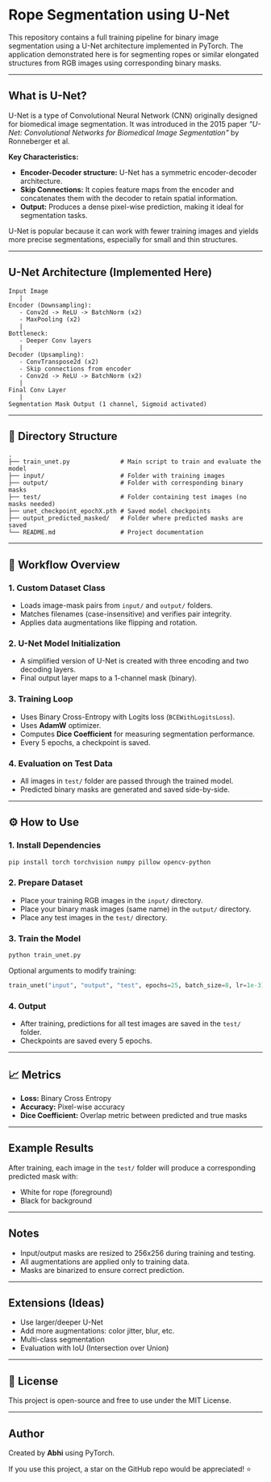 # Rope Segmentation using U-Net

This repository contains a full training pipeline for binary image segmentation using a U-Net architecture implemented in PyTorch. The application demonstrated here is for segmenting ropes or similar elongated structures from RGB images using corresponding binary masks.

---

##  What is U-Net?

U-Net is a type of Convolutional Neural Network (CNN) originally designed for biomedical image segmentation. It was introduced in the 2015 paper *"U-Net: Convolutional Networks for Biomedical Image Segmentation"* by Ronneberger et al.

**Key Characteristics:**

- **Encoder-Decoder structure:** U-Net has a symmetric encoder-decoder architecture.
- **Skip Connections:** It copies feature maps from the encoder and concatenates them with the decoder to retain spatial information.
- **Output:** Produces a dense pixel-wise prediction, making it ideal for segmentation tasks.

U-Net is popular because it can work with fewer training images and yields more precise segmentations, especially for small and thin structures.

---

##  U-Net Architecture (Implemented Here)

```
Input Image
   |
Encoder (Downsampling):
   - Conv2d -> ReLU -> BatchNorm (x2)
   - MaxPooling (x2)
   |
Bottleneck:
   - Deeper Conv layers
   |
Decoder (Upsampling):
   - ConvTranspose2d (x2)
   - Skip connections from encoder
   - Conv2d -> ReLU -> BatchNorm (x2)
   |
Final Conv Layer
   |
Segmentation Mask Output (1 channel, Sigmoid activated)
```

---

## 📁 Directory Structure

```
.
├── train_unet.py              # Main script to train and evaluate the model
├── input/                     # Folder with training images
├── output/                    # Folder with corresponding binary masks
├── test/                      # Folder containing test images (no masks needed)
├── unet_checkpoint_epochX.pth # Saved model checkpoints
├── output_predicted_masked/   # Folder where predicted masks are saved
└── README.md                  # Project documentation
```

---

## 🚶 Workflow Overview

### 1. **Custom Dataset Class**

- Loads image-mask pairs from `input/` and `output/` folders.
- Matches filenames (case-insensitive) and verifies pair integrity.
- Applies data augmentations like flipping and rotation.

### 2. **U-Net Model Initialization**

- A simplified version of U-Net is created with three encoding and two decoding layers.
- Final output layer maps to a 1-channel mask (binary).

### 3. **Training Loop**

- Uses Binary Cross-Entropy with Logits loss (`BCEWithLogitsLoss`).
- Uses **AdamW** optimizer.
- Computes **Dice Coefficient** for measuring segmentation performance.
- Every 5 epochs, a checkpoint is saved.

### 4. **Evaluation on Test Data**

- All images in `test/` folder are passed through the trained model.
- Predicted binary masks are generated and saved side-by-side.

---

## ⚙️ How to Use

### 1. Install Dependencies

```bash
pip install torch torchvision numpy pillow opencv-python
```

### 2. Prepare Dataset

- Place your training RGB images in the `input/` directory.
- Place your binary mask images (same name) in the `output/` directory.
- Place any test images in the `test/` directory.

### 3. Train the Model

```bash
python train_unet.py
```

Optional arguments to modify training:

```python
train_unet("input", "output", "test", epochs=25, batch_size=8, lr=1e-3)
```

### 4. Output

- After training, predictions for all test images are saved in the `test/` folder.
- Checkpoints are saved every 5 epochs.

---

## 📈 Metrics

- **Loss:** Binary Cross Entropy
- **Accuracy:** Pixel-wise accuracy
- **Dice Coefficient:** Overlap metric between predicted and true masks

---

##  Example Results

After training, each image in the `test/` folder will produce a corresponding predicted mask with:

- White for rope (foreground)
- Black for background

---

##  Notes

- Input/output masks are resized to 256x256 during training and testing.
- All augmentations are applied only to training data.
- Masks are binarized to ensure correct prediction.

---

##  Extensions (Ideas)

- Use larger/deeper U-Net
- Add more augmentations: color jitter, blur, etc.
- Multi-class segmentation
- Evaluation with IoU (Intersection over Union)

---

## 📜 License

This project is open-source and free to use under the MIT License.

---

##  Author

Created by **Abhi** using PyTorch.

If you use this project, a star on the GitHub repo would be appreciated! ⭐

